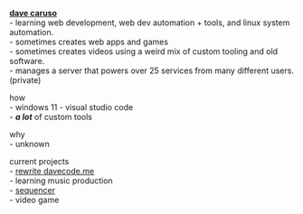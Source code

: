 [//]: # (using \- to use the regular - symbol and spacing stuff, we need       )
[//]: # (to insert <br/> a lot though, which isnt that nice.                   )

**[dave caruso](https://davecode.me)** <br/>
\- learning web development, web dev automation + tools, and linux system automation. <br/>
\- sometimes creates web apps and games <br/>
\- sometimes creates videos using a weird mix of custom tooling and old software. <br/>
\- manages a server that powers over 25 services from many different users. (private) <br/>

how <br/>
\- windows 11
\- visual studio code <br/>
\- ***a lot*** of custom tools <br/>

why <br/>
\- unknown <br/>

current projects <br/>
\- [rewrite davecode.me](https://github.com/davecaruso/davecode.me) <br/>
\- learning music production <br/>
\- [sequencer](https://github.com/davecaruso/sequencer) <br/>
\- video game <br />
